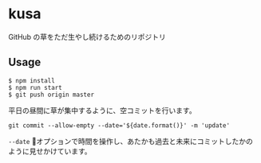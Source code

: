 # kusa

GitHub の草をただ生やし続けるためのリポジトリ

## Usage

```
$ npm install
$ npm run start
$ git push origin master
```

平日の昼間に草が集中するように、空コミットを行います。

`git commit --allow-empty --date='${date.format()}' -m 'update'`

`--date` オプションで時間を操作し、あたかも過去と未来にコミットしたかのように見せかけています。